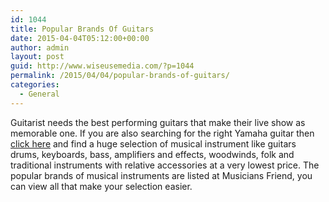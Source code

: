 ```yaml
---
id: 1044
title: Popular Brands Of Guitars
date: 2015-04-04T05:12:00+00:00
author: admin
layout: post
guid: http://www.wiseusemedia.com/?p=1044
permalink: /2015/04/04/popular-brands-of-guitars/
categories:
  - General
---
```

Guitarist needs the best performing guitars that make their live show as memorable one. If you are also searching for the right Yamaha guitar then [click here](http://www.musiciansfriend.com/guitars/yamaha) and find a huge selection of musical instrument like guitars drums, keyboards, bass, amplifiers and effects, woodwinds, folk and traditional instruments with relative accessories at a very lowest price. The popular brands of musical instruments are listed at Musicians Friend, you can view all that make your selection easier.